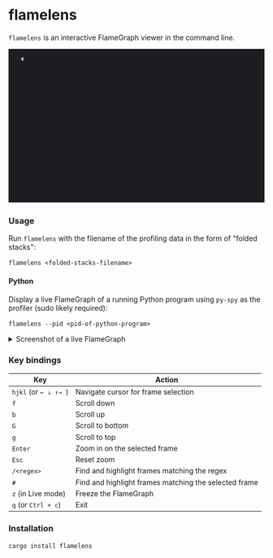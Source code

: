 # flamelens

`flamelens` is an interactive FlameGraph viewer in the command line.

![Demo](.github/demo.gif)

### Usage

Run `flamelens` with the filename of the profiling data in the form of "folded stacks":

```
flamelens <folded-stacks-filename>
```

#### Python

Display a live FlameGraph of a running Python program using `py-spy` as the profiler (sudo likely
required):

```
flamelens --pid <pid-of-python-program>
```
<details>

<summary>Screenshot of a live FlameGraph</summary>

![demo-live](.github/demo-live.gif)

</details>

### Key bindings
Key | Action
--- | ---
`hjkl` (or `← ↓ ↑→ `) | Navigate cursor for frame selection
`f` | Scroll down
`b` | Scroll up
`G` | Scroll to bottom
`g` | Scroll to top
`Enter` | Zoom in on the selected frame
`Esc` | Reset zoom
`/<regex>` | Find and highlight frames matching the regex
`#` | Find and highlight frames matching the selected frame
`z` (in Live mode) | Freeze the FlameGraph
`q` (or `Ctrl + c`) | Exit

### Installation

```
cargo install flamelens
```